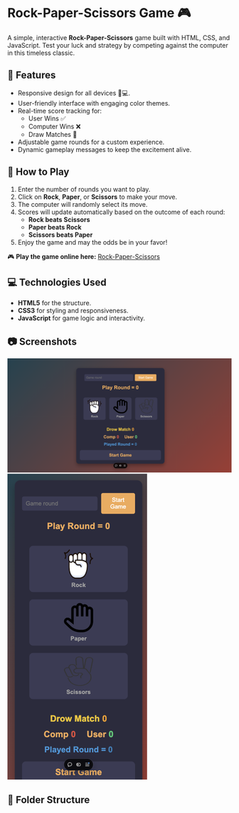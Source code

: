 # Rock-Paper-Scissors Game 🎮

A simple, interactive **Rock-Paper-Scissors** game built with HTML, CSS, and JavaScript. Test your luck and strategy by competing against the computer in this timeless classic.

## 🎨 Features
- Responsive design for all devices 📱💻.
- User-friendly interface with engaging color themes.
- Real-time score tracking for:
  - User Wins ✅
  - Computer Wins ❌
  - Draw Matches 🤝
- Adjustable game rounds for a custom experience.
- Dynamic gameplay messages to keep the excitement alive.

## 🚀 How to Play
1. Enter the number of rounds you want to play.
2. Click on **Rock**, **Paper**, or **Scissors** to make your move.
3. The computer will randomly select its move.
4. Scores will update automatically based on the outcome of each round:
   - **Rock beats Scissors**
   - **Paper beats Rock**
   - **Scissors beats Paper**
5. Enjoy the game and may the odds be in your favor!

🎮 **Play the game online here:** [Rock-Paper-Scissors](https://rockpaperscissors-lilac-three.vercel.app/)


## 💻 Technologies Used
- **HTML5** for the structure.
- **CSS3** for styling and responsiveness.
- **JavaScript** for game logic and interactivity.

## 📷 Screenshots
![Rock-Paper-Scissors Desktop Version](screenshort1.png)
![Rock-Paper-Scissors Mobile Version](screenshort2.png)

## 📂 Folder Structure
